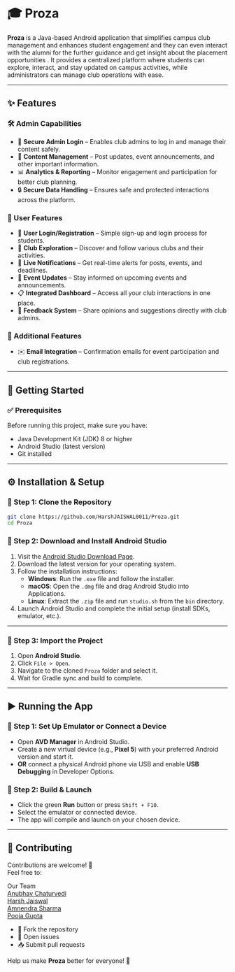 # 🎓 Proza

**Proza** is a Java-based Android application that simplifies campus club management and enhances student engagement and they can even interact with the alumni for the further guidance and get insight about the placement opportunities . It provides a centralized platform where students can explore, interact, and stay updated on campus activities, while administrators can manage club operations with ease.

-------

## ✨ Features

### 🛠️ Admin Capabilities
- 🔐 **Secure Admin Login** – Enables club admins to log in and manage their content safely.
- 📝 **Content Management** – Post updates, event announcements, and other important information.
- 📊 **Analytics & Reporting** – Monitor engagement and participation for better club planning.
- 🔒 **Secure Data Handling** – Ensures safe and protected interactions across the platform.

### 👥 User Features
- 👤 **User Login/Registration** – Simple sign-up and login process for students.
- 🏫 **Club Exploration** – Discover and follow various clubs and their activities.
- 🔔 **Live Notifications** – Get real-time alerts for posts, events, and deadlines.
- 📅 **Event Updates** – Stay informed on upcoming events and announcements.
- 📋 **Integrated Dashboard** – Access all your club interactions in one place.
- 💬 **Feedback System** – Share opinions and suggestions directly with club admins.

### 📧 Additional Features
- ✉️ **Email Integration** – Confirmation emails for event participation and club registrations.

---

## 🚀 Getting Started

### ✅ Prerequisites
Before running this project, make sure you have:
- Java Development Kit (JDK) 8 or higher
- Android Studio (latest version)
- Git installed

---

## ⚙️ Installation & Setup

### 🧩 Step 1: Clone the Repository
```bash
git clone https://github.com/HarshJAISWAL0011/Proza.git
cd Proza
```

### 🧰 Step 2: Download and Install Android Studio

1. Visit the [Android Studio Download Page](https://developer.android.com/studio).
2. Download the latest version for your operating system.
3. Follow the installation instructions:
   - **Windows**: Run the `.exe` file and follow the installer.
   - **macOS**: Open the `.dmg` file and drag Android Studio into Applications.
   - **Linux**: Extract the `.zip` file and run `studio.sh` from the `bin` directory.
4. Launch Android Studio and complete the initial setup (install SDKs, emulator, etc.).

---

### 📂 Step 3: Import the Project

1. Open **Android Studio**.
2. Click `File > Open`.
3. Navigate to the cloned `Proza` folder and select it.
4. Wait for Gradle sync and build to complete.

---

## ▶️ Running the App

### 📱 Step 1: Set Up Emulator or Connect a Device

- Open **AVD Manager** in Android Studio.
- Create a new virtual device (e.g., **Pixel 5**) with your preferred Android version and start it.
- **OR** connect a physical Android phone via USB and enable **USB Debugging** in Developer Options.

### 🔄 Step 2: Build & Launch

- Click the green **Run** button or press `Shift + F10`.
- Select the emulator or connected device.
- The app will compile and launch on your chosen device.

---

## 🤝 Contributing

Contributions are welcome! 🎉  
Feel free to:

Our Team   
[Anubhav Chaturvedi](https://github.com/AnubhavChaturvedi-GitHub)  
[Harsh Jaiswal](https://github.com/HarshJAISWAL0011/Proza)  
[Amnendra Sharma](https://github.com/Amnendra)  
[Pooja Gupta](https://github.com/PoojaGupta96)

- 🍴 Fork the repository  
- 🐛 Open issues  
- 📥 Submit pull requests  

Help us make **Proza** better for everyone! 🙌

